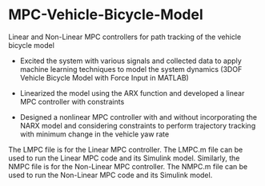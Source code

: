 # MPC-Vehicle-Bicycle-Model
Linear and Non-Linear MPC controllers for path tracking of the vehicle bicycle model


- Excited the system with various signals and collected data to apply machine learning techniques to model the system dynamics (3DOF Vehicle Bicycle Model with Force Input in MATLAB)

- Linearized the model using the ARX function and developed a linear MPC controller with constraints
  
- Designed a nonlinear MPC controller with and without incorporating the NARX model and considering constraints to perform trajectory tracking with minimum change in the vehicle yaw rate


The LMPC file is for the Linear MPC controller. The LMPC.m file can be used to run the Linear MPC code and its Simulink model. Similarly, the NMPC file is for the Non-Linear MPC controller. The NMPC.m file can be used to run the Non-Linear MPC code and its Simulink model. 
